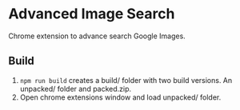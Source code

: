# Advanced Image Search 
Chrome extension to advance search Google Images. 

## Build 
1. `npm run build` creates a build/ folder with two build versions. An unpacked/ folder and packed.zip. 
2. Open chrome extensions window and load unpacked/ folder.

